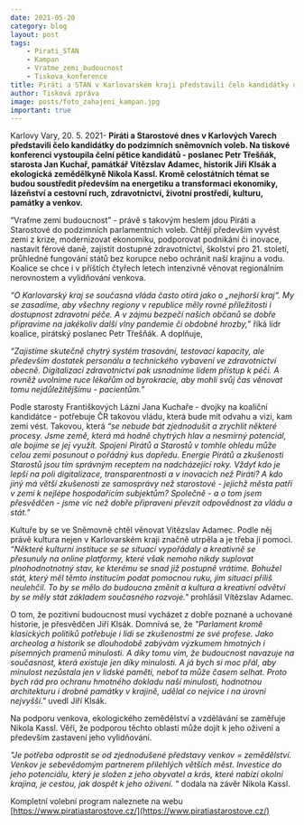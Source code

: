 ```yaml
---
date: 2021-05-20
category: blog
layout: post
tags:
    - Pirati_STAN
    - Kampan
    - Vratme_zemi_budoucnost
    - Tiskova_konference
title: Piráti a STAN v Karlovarském kraji představili čelo kandidátky do sněmovních voleb
author: Tisková zpráva
image: posts/foto_zahajeni_kampan.jpg
important: true
---
```

Karlovy Vary, 20. 5. 2021- **Piráti a Starostové dnes v Karlových Varech představili čelo kandidátky do podzimních sněmovních voleb. Na tiskové konferenci vystoupila čelní pětice kandidátů - poslanec Petr Třešňák, starosta Jan Kuchař, památkář Vítězslav Adamec, historik Jiří Klsák a ekologická zemědělkyně Nikola Kassl. Kromě celostátních témat se budou soustředit především na energetiku a transformaci ekonomiky, lázeňství a cestovní ruch, zdravotnictví, životní prostředí, kulturu, památky a venkov.**

  

“Vraťme zemi budoucnost” - právě s takovým heslem jdou Piráti a Starostové do podzimních parlamentních voleb. Chtějí především vyvést zemi z krize, modernizovat ekonomiku, podporovat podnikání či inovace, nastavit férové daně, zajistit dostupné zdravotnictví, školství pro 21. století, průhledné fungování států bez korupce nebo ochránit naší krajinu a vodu. Koalice se chce i v příštích čtyřech letech intenzivně věnovat regionálním nerovnostem a vylidňování venkova.

  

*“O Karlovarský kraj se současná vláda často otírá jako o „nejhorší kraj“. My se zasadíme, aby všechny regiony v republice měly rovné příležitosti i dostupnost zdravotní péče. A v zájmu bezpečí našich občanů se dobře připravíme na jakékoliv další vlny pandemie či obdobné hrozby,”* říká lídr koalice, pirátský poslanec Petr Třešňák. A doplňuje, 

*“Zajistíme skutečně chytrý systém trasování, testovací kapacity, ale především dostatek personálu a technického vybavení ve zdravotnictví obecně. Digitalizací zdravotnictví pak usnadníme lidem přístup k péči. A rovněž uvolníme ruce lékařům od byrokracie, aby mohli svůj čas věnovat tomu nejdůležitějšímu - pacientům.”*

  

Podle starosty Františkových Lázní Jana Kuchaře - dvojky na koaliční kandidátce - potřebuje ČR takovou vládu, která bude mít odvahu a vizi, kam zemi vést. Takovou, která *“se nebude bát zjednodušit a zrychlit některé procesy. Jsme země, která má hodně chytrých hlav a nesmírný potenciál, ale bojíme se jej využít. Spojení Pirátů a Starostů v tomhle ohledu může celou zemi posunout o pořádný kus dopředu. Energie Pirátů a zkušenosti Starostů jsou tím správným receptem na nadcházející roky. Vždyť kdo je lepší na poli digitalizace, transparentnosti a v inovacích než Piráti? A kdo jiný má větší zkušenosti ze samosprávy než starostové - jejichž města patří v zemi k nejlépe hospodařícím subjektům? Společně - a o tom jsem přesvědčen - jsme víc než dobře připraveni převzít odpovědnost za vládu a stát.”*

  

Kultuře by se ve Sněmovně chtěl věnovat Vítězslav Adamec. Podle něj právě kultura nejen v Karlovarském kraji značně utrpěla a je třeba jí pomoci. *“Některé kulturní instituce se se situací vypořádaly a kreativně se přesunuly na online platformy, které však nemoho nikdy suplovat plnohodnotnotný stav, ke kterému se snad již postupně vrátíme. Bohužel stát, který měl těmto institucím podat pomocnou ruku, jim situaci příliš neulehčil. To by se mělo do budoucna změnit a kultura a kreativní odvětví by se měly stát základem současného rozvoje."* prohlásil Vítězslav Adamec.

  

O tom, že pozitivní budoucnost musí vycházet z dobře poznané a uchované historie, je přesvědčen Jiří Klsák. Domnívá se, že *"Parlament kromě klasických politiků potřebuje i lidi se zkušenostmi ze své profese. Jako archeolog a historik se dlouhodobě zabývám výzkumem hmotných i písemných pramenů minulosti. A díky tomu vím, že budoucnost navazuje na současnost, která existuje jen díky minulosti. A já bych si moc přál, aby minulost nezůstala jen v lidské paměti, neboť ta může časem selhat. Proto bych rád pro ochranu hmotného dokladu naší minulosti, hodnotnou architekturu i drobné památky v krajině, udělal co nejvíce i na úrovni nejvyšší."* uvedl Jiří Klsák.

  
  

Na podporu venkova, ekologického zemědělství a vzdělávání se zaměřuje Nikola Kassl. Věří, že podporou těchto oblastí může dojít k jeho oživení a především zastavení jeho vylidňování.

*"Je potřeba odprostit se od zjednodušené představy venkov = zemědělství. Venkov je sebevědomým partnerem přilehlých větších měst. Investice do jeho potenciálu, který je složen z jeho obyvatel a krás, které nabízí okolní krajina, je cestou, jak dospět k jeho oživení. "* dodala na závěr Nikola Kassl.

  

Kompletní volební program naleznete na webu [https://www.piratiastarostove.cz/](https://www.piratiastarostove.cz/)
